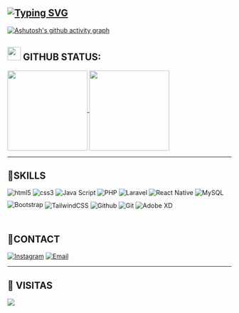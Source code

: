 [![Typing SVG](https://readme-typing-svg.demolab.com?font=Poppins&weight=500&duration=5000&pause=500&color=F7F7F7&random=false&width=435&lines=+Hello%2C+my+name+is+Gustavo+Sampaio+Soier;I'm+17+years+old;+I+live+in+Brazil%2C+S%C3%A3o+Paulo;I'm+studying+systems+development)](https://git.io/typing-svg)
---
[![Ashutosh's github activity graph](https://github-readme-activity-graph.vercel.app/graph?username=GustaSoier&theme=merko)](https://github.com/ashutosh00710/github-readme-activity-graph)

## <img src="https://media.giphy.com/media/iY8CRBdQXODJSCERIr/giphy.gif" width="30px"> GITHUB STATUS:
<div>
  <a href="https://github.com/anuraghazra/github-readme-stats">
    <img height="180em" align="center" src="https://github-readme-streak-stats.herokuapp.com/?user=GustaSoier&show_icons=true&theme=merko"/>
  </a>

<img align="center" height="180em" src="https://github-readme-stats.vercel.app/api/top-langs/?username=GustaSoier&layout=compact&langs_count=7&theme=merko"/>
</div>

---


## 🚀SKILLS

<div>
  <img style="margin-bottom: 10px; align="center" alt="html5" src="https://img.shields.io/badge/HTML5-E34F26?style=for-the-badge&logo=html5&logoColor=white"/> 
  <img style="margin-bottom: 10px; align="center" alt="css3" src="https://img.shields.io/badge/CSS3-1572B6?style=for-the-badge&logo=css3&logoColor=white"/>
  <img style="margin-bottom: 10px; align="center" alt="Java Script" src="https://img.shields.io/badge/JavaScript-F7DF1E?style=for-the-badge&logo=javascript&logoColor=black"/>
  <img style="margin-bottom: 10px; align="center" alt="PHP" src="https://img.shields.io/badge/PHP-777BB4?style=for-the-badge&logo=php&logoColor=white"/>
    <img style="margin-bottom: 10px; align="center" alt="Laravel" src="https://img.shields.io/badge/Laravel-FF2D20?style=for-the-badge&logo=laravel&logoColor=white"/>
  <img style="margin-bottom: 10px; align="center" alt="React Native" src="https://img.shields.io/badge/React_Native-20232A?style=for-the-badge&logo=react&logoColor=61DAFB"/>
    <img style="margin-bottom: 10px; align="center" alt="MySQL" src="https://img.shields.io/badge/MySQL-00000F?style=for-the-badge&logo=mysql&logoColor=white"/>
  <img style="margin-bottom: 10px; align="center" alt="Bootstrap" src="https://img.shields.io/badge/Bootstrap-563D7C?style=for-the-badge&logo=bootstrap&logoColor=white"/>
  <img align="center" alt="TailwindCSS" src="https://img.shields.io/badge/Tailwind_CSS-38B2AC?style=for-the-badge&logo=tailwind-css&logoColor=white"/>
  <img align="center" alt="Github" src="https://img.shields.io/badge/GitHub-100000?style=for-the-badge&logo=github&logoColor=white"/>
  <img align="center" alt="Git" src="https://img.shields.io/badge/GIT-E44C30?style=for-the-badge&logo=git&logoColor=white"/>
  <img align="center" alt="Adobe XD" src="https://img.shields.io/badge/Adobe%20XD-470137?style=for-the-badge&logo=Adobe%20XD&logoColor=#FF61F6"/>
  
</div><br/>

## 📱CONTACT

[![Instagram](https://img.shields.io/badge/Instagram-E4405F?style=for-the-badge&logo=instagram&logoColor=white)](https://instagram.com/gustavo.oxx)
[![Email](https://img.shields.io/badge/Gmail-D14836?style=for-the-badge&logo=gmail&logoColor=white)](mailto:gsampaiosoier0@gmail.com)

---

 ## 👀 VISITAS 
<p>  <img alingn="center" src="https://profile-counter.glitch.me/GustaSoier/count.svg" /></p>
